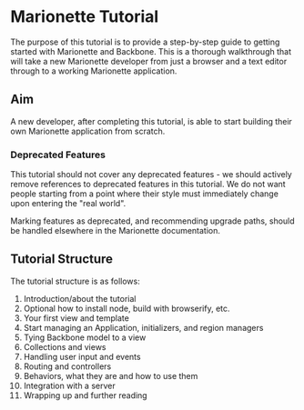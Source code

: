 # Marionette Tutorial

The purpose of this tutorial is to provide a step-by-step guide to getting
started with Marionette and Backbone. This is a thorough walkthrough that will
take a new Marionette developer from just a browser and a text editor through
to a working Marionette application.

## Aim

A new developer, after completing this tutorial, is able to start building their
own Marionette application from scratch.

### Deprecated Features

This tutorial should not cover any deprecated features - we should actively
remove references to deprecated features in this tutorial. We do not want people
starting from a point where their style must immediately change upon entering
the "real world".

Marking features as deprecated, and recommending upgrade paths, should be
handled elsewhere in the Marionette documentation.

## Tutorial Structure

The tutorial structure is as follows:

  1. Introduction/about the tutorial
  2. Optional how to install node, build with browserify, etc.
  3. Your first view and template
  4. Start managing an Application, initializers, and region managers
  5. Tying Backbone model to a view
  6. Collections and views
  7. Handling user input and events
  8. Routing and controllers
  9. Behaviors, what they are and how to use them
  10. Integration with a server
  11. Wrapping up and further reading
